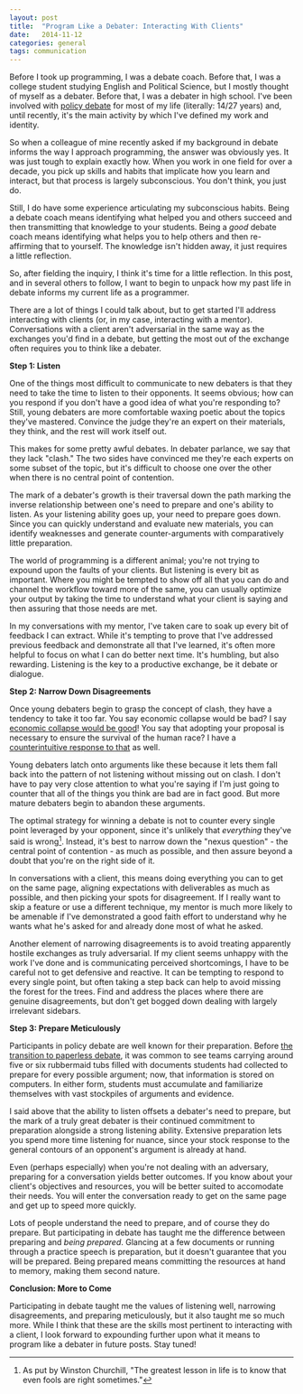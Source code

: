 ```yaml
---
layout: post
title:  "Program Like a Debater: Interacting With Clients"
date:   2014-11-12
categories: general
tags: communication
--- 
```


Before I took up programming, I was a debate coach. Before that, I was a college student studying English and Political Science, but I mostly thought of myself as a debater. Before that, I was a debater in high school. I've been involved with [policy debate][policy] for most of my life (literally: 14/27 years) and, until recently, it's the main activity by which I've defined my work and identity.

So when a colleague of mine recently asked if my background in debate informs the way I approach programming, the answer was obviously yes. It was just tough to explain exactly how. When you work in one field for over a decade, you pick up skills and habits that implicate how you learn and interact, but that process is largely subconscious. You don't think, you just do.

Still, I do have some experience articulating my subconscious habits. Being a debate coach means identifying what helped you and others succeed and then transmitting that knowledge to your students. Being a *good* debate coach means identifying what helps you to help others and then re-affirming that to yourself. The knowledge isn't hidden away, it just requires a little reflection.

So, after fielding the inquiry, I think it's time for a little reflection. In this post, and in several others to follow, I want to begin to unpack how my past life in debate informs my current life as a programmer. 

There are a lot of things I could talk about, but to get started I'll address interacting with clients (or, in my case, interacting with a mentor). Conversations with a client aren't adversarial in the same way as the exchanges you'd find in a debate, but getting the most out of the exchange often requires you to think like a debater.

**Step 1: Listen**

One of the things most difficult to communicate to new debaters is that they need to take the time to listen to their opponents. It seems obvious; how can you respond if you don't have a good idea of what you're responding to? Still, young debaters are more comfortable waxing poetic about the topics they've mastered. Convince the judge they're an expert on their materials, they think, and the rest will work itself out.

This makes for some pretty awful debates. In debater parlance, we say that they lack "clash." The two sides have convinced me they're each experts on some subset of the topic, but it's difficult to choose one over the other when there is no central point of contention.

The mark of a debater's growth is their traversal down the path marking the inverse relationship between one's need to prepare and one's ability to listen. As your listening ability goes up, your need to prepare goes down. Since you can quickly understand and evaluate new materials, you can identify weaknesses and generate counter-arguments with comparatively little preparation.

The world of programming is a different animal; you're not trying to expound upon the faults of your clients. But listening is every bit as important. Where you might be tempted to show off all that you can do and channel the workflow toward more of the same, you can usually optimize your output by taking the time to understand what your client is saying and then assuring that those needs are met.

In my conversations with my mentor, I've taken care to soak up every bit of feedback I can extract. While it's tempting to prove that I've addressed previous feedback and demonstrate all that I've learned, it's often more helpful to focus on what I can do better next time. It's humbling, but also rewarding. Listening is the key to a productive exchange, be it debate or dialogue.

**Step 2: Narrow Down Disagreements**

Once young debaters begin to grasp the concept of clash, they have a tendency to take it too far. You say economic collapse would be bad? I say [economic collapse would be good][dedev]! You say that adopting your proposal is necessary to ensure the survival of the human race? I have a [counterintuitive response to that][wipeout] as well.

Young debaters latch onto arguments like these because it lets them fall back into the pattern of not listening without missing out on clash. I don't have to pay very close attention to what you're saying if I'm just going to counter that all of the things you think are bad are in fact good. But more mature debaters begin to abandon these arguments.

The optimal strategy for winning a debate is not to counter every single point leveraged by your opponent, since it's unlikely that *everything* they've said is wrong[^1]. Instead, it's best to narrow down the "nexus question" - the central point of contention - as much as possible, and then assure beyond a doubt that you're on the right side of it. 

In conversations with a client, this means doing everything you can to get on the same page, aligning expectations with deliverables as much as possible, and then picking your spots for disagreement. If I really want to skip a feature or use a different technique, my mentor is much more likely to be amenable if I've demonstrated a good faith effort to understand why he wants what he's asked for and already done most of what he asked. 

Another element of narrowing disagreements is to avoid treating apparently hostile exchanges as truly adversarial. If my client seems unhappy with the work I've done and is communicating perceived shortcomings, I have to be careful not to get defensive and reactive. It can be tempting to respond to every single point, but often taking a step back can help to avoid missing the forest for the trees. Find and address the places where there are genuine disagreements, but don't get bogged down dealing with largely irrelevant sidebars.

**Step 3: Prepare Meticulously**

Participants in policy debate are well known for their preparation. Before [the transition to paperless debate][paperless], it was common to see teams carrying around five or six rubbermaid tubs filled with documents students had collected to prepare for every possible argument; now, that information is stored on computers. In either form, students must accumulate and familiarize themselves with vast stockpiles of arguments and evidence.

I said above that the ability to listen offsets a debater's need to prepare, but the mark of a truly great debater is their continued commitment to preparation alongside a strong listening ability. Extensive preparation lets you spend more time listening for nuance, since your stock response to the general contours of an opponent's argument is already at hand.

Even (perhaps especially) when you're not dealing with an adversary, preparing for a conversation yields better outcomes. If you know about your client's objectives and resources, you will be better suited to accomodate their needs. You will enter the conversation ready to get on the same page and get up to speed more quickly.

Lots of people understand the need to prepare, and of course they do prepare. But participating in debate has taught me the difference between preparing and *being prepared*. Glancing at a few documents or running through a practice speech is preparation, but it doesn't guarantee that you will be prepared. Being prepared means committing the resources at hand to memory, making them second nature.

**Conclusion: More to Come**

Participating in debate taught me the values of listening well, narrowing disagreements, and preparing meticulously, but it also taught me so much more. While I think that these are the skills most pertinent to interacting with a client, I look forward to expounding further upon what it means to program like a debater in future posts. Stay tuned!

[^1]: As put by Winston Churchill, "The greatest lesson in life is to know that even fools are right sometimes."

[policy]: http://en.wikipedia.org/wiki/Policy_debate
[dedev]: http://sdiencyclopedia.wikispaces.com/Dedevelopment+(Dedev)
[wipeout]:http://sdiencyclopedia.wikispaces.com/Wipeout
[paperless]: http://www.nytimes.com/2010/04/18/education/edlife/18debate-t.html?pagewanted=all&_r=0